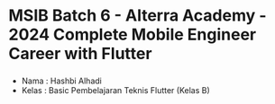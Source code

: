 # MSIB Batch 6 - Alterra Academy - 2024 Complete Mobile Engineer Career with Flutter
###
- Nama  : Hashbi Alhadi
- Kelas : Basic Pembelajaran Teknis Flutter (Kelas B)
